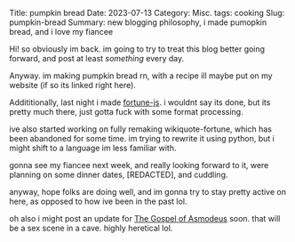 Title: pumpkin bread
Date: 2023-07-13
Category: Misc.
tags: cooking
Slug: pumpkin-bread
Summary: new blogging philosophy, i made pumopkin bread, and i love my fiancee




Hi! so obviously im  back. im going to try to treat this blog better going forward, and post at least *something* every day.

Anyway. im making pumpkin bread rn, with a recipe ill maybe put on my website (if so its linked right here). 

Addititionally, last night i made [fortune-js](https://github.com/ZerosLab/fortune-js). i wouldnt say its done, but its pretty much there, just gotta fuck with some format processing. 

ive also started working on fully remaking wikiquote-fortune, which has been abandoned for some time. im trying to rewrite it using python, but i might shift to a language im less familiar with. 

gonna see my fiancee next week, and really looking forward to it, were planning on some dinner dates, \[REDACTED], and cuddling.

anyway, hope folks are doing well, and im gonna try to stay pretty active on here, as opposed to how ive been in the past lol. 

oh also i might post an update for [The Gospel of Asmodeus](https://archiveofourown.org/works/35611465) soon. that will be a sex scene in a cave. highly heretical lol. 
